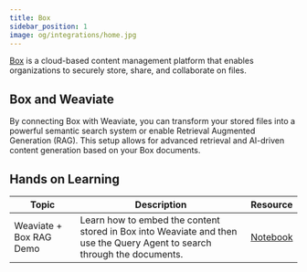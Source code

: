 ```yaml
---
title: Box
sidebar_position: 1
image: og/integrations/home.jpg
---
```


[Box](https://www.box.com/home) is a cloud-based content management platform that enables organizations to securely store, share, and collaborate on files.

## Box and Weaviate
By connecting Box with Weaviate, you can transform your stored files into a powerful semantic search system or enable Retrieval Augmented Generation (RAG). This setup allows for advanced retrieval and AI-driven content generation based on your Box documents.

## Hands on Learning

| Topic | Description | Resource |
| --- | --- | --- |
| Weaviate + Box RAG Demo | Learn how to embed the content stored in Box into Weaviate and then use the Query Agent to search through the documents. | [Notebook](https://github.com/weaviate/recipes/blob/main/integrations/data-platforms/box/weaviate_box.ipynb) |